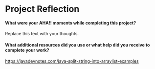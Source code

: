 # Project Reflection

#### What were your AHA!! moments while completing this project?

Replace this text with your thoughts.

#### What additional resources did you use or what help did you receive to complete your work?

https://javadevnotes.com/java-split-string-into-arraylist-examples
